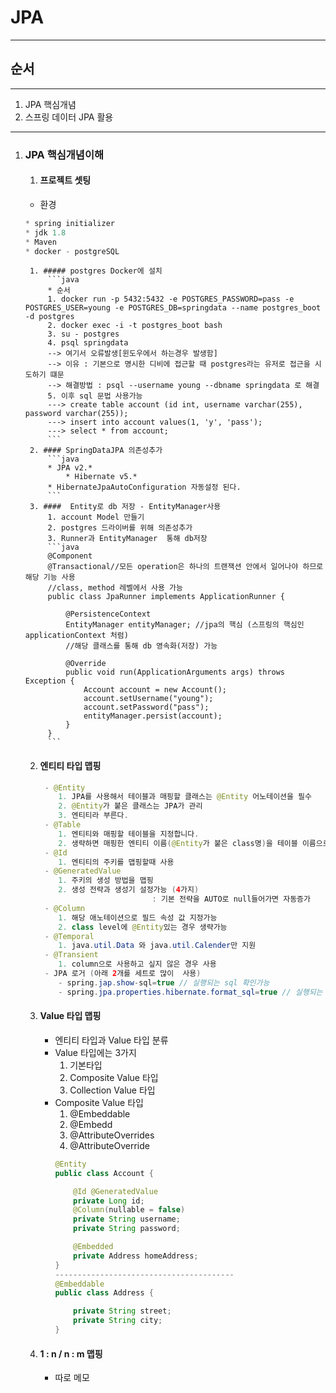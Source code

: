 # JPA
---

## 순서
---
1. JPA 핵심개념
2. 스프링 데이터 JPA 활용 
---
1. ### JPA 핵심개념이해 
	1. #### 프로젝트 셋팅
	- 환경
	```java
	* spring initializer
	* jdk 1.8
	* Maven
	* docker - postgreSQL
	```
		1. ##### postgres Docker에 설치
			```java
			* 순서
			1. docker run -p 5432:5432 -e POSTGRES_PASSWORD=pass -e POSTGRES_USER=young -e POSTGRES_DB=springdata --name postgres_boot -d postgres
			2. docker exec -i -t postgres_boot bash
			3. su - postgres
			4. psql springdata
			--> 여기서 오류발생[윈도우에서 하는경우 발생함]
			--> 이유 : 기본으로 명시한 디비에 접근할 때 postgres라는 유저로 접근을 시도하기 떄문
			--> 해결방법 : psql --username young --dbname springdata 로 해결
			5. 이후 sql 문법 사용가능
			---> create table account (id int, username varchar(255), password varchar(255));
			---> insert into account values(1, 'y', 'pass');
			---> select * from account;
			```
		2. #### SpringDataJPA 의존성추가
			```java
			* JPA v2.*
				* Hibernate v5.*
			* HibernateJpaAutoConfiguration 자동설정 된다.
			```
		3. ####  Entity로 db 저장 - EntityManager사용
			1. account Model 만들기
			2. postgres 드라이버를 위해 의존성추가
			3. Runner과 EntityManager  통해 db저장
			```java
			@Component
			@Transactional//모든 operation은 하나의 트랜잭션 안에서 일어나야 하므로 해당 기능 사용
			//class, method 레벨에서 사용 가능
			public class JpaRunner implements ApplicationRunner {
			
			    @PersistenceContext
			    EntityManager entityManager; //jpa의 핵심 (스프링의 핵심인 applicationContext 처럼)
			    //해당 클래스를 통해 db 영속화(저장) 가능
			
			    @Override
			    public void run(ApplicationArguments args) throws Exception {
			        Account account = new Account();
			        account.setUsername("young"); 
			        account.setPassword("pass");
			        entityManager.persist(account);
			    }
			}
			```

 	2. #### 엔티티 타입 맵핑
		```java
		 - @Entity
		    1. JPA를 사용해서 테이블과 매핑할 클래스는 @Entity 어노테이션을 필수
		    2. @Entity가 붙은 클래스는 JPA가 관리
		    3. 엔티티라 부른다.
		 - @Table
		    1. 엔티티와 매핑할 테이블을 지정합니다.
		    2. 생략하면 매핑한 엔티티 이름(@Entity가 붙은 class명)을 테이블 이름으로 사용합니다.
		 - @Id
		    1. 엔티티의 주키를 맵핑할때 사용
		 - @GeneratedValue
		    1. 주키의 생성 방법을 맵핑
		    2. 생성 전략과 생성기 설정가능 (4가지)
                                 : 기본 전략을 AUTO로 null들어가면 자동증가
		 - @Column
		    1. 해당 애노테이션으로 필드 속성 값 지정가능
		    2. class level에 @Entity있는 경우 생략가능	
		 - @Temporal
		    1. java.util.Data 와 java.util.Calender만 지원
		 - @Transient
		    1. column으로 사용하고 싶지 않은 경우 사용
		 - JPA 로거 (아래 2개를 세트로 많이  사용)
		    - spring.jap.show-sql=true // 실행되는 sql 확인가능 
		    - spring.jpa.properties.hibernate.format_sql=true // 실행되는 sql 깔끔하게
		```
 	3. #### Value 타입 맵핑
		- 엔티티 타입과 Value 타입 분류
		- Value 타입에는 3가지
			1. 기본타입
			2. Composite Value 타입
			3. Collection Value 타입
		- Composite Value 타입
			1. @Embeddable
			2. @Embedd
			3. @AttributeOverrides
			4. @AttributeOverride
			```java
			@Entity
			public class Account {

			    @Id @GeneratedValue
			    private Long id;
			    @Column(nullable = false)
			    private String username;
			    private String password;
			
			    @Embedded
			    private Address homeAddress;
			}
			----------------------------------------
			@Embeddable
			public class Address {

			    private String street;
			    private String city;
			}
			```
	4. #### 1 : n  / n : m 맵핑
		- 따로 메모
	
	
	